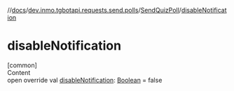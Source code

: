 //[docs](../../../index.md)/[dev.inmo.tgbotapi.requests.send.polls](../index.md)/[SendQuizPoll](index.md)/[disableNotification](disable-notification.md)



# disableNotification  
[common]  
Content  
open override val [disableNotification](disable-notification.md): [Boolean](https://kotlinlang.org/api/latest/jvm/stdlib/kotlin/-boolean/index.html) = false  




